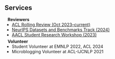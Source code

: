 ## Services

<h4 style="margin:0 10px 0;">Reviewers</h4>

<ul style="margin:0 0 5px;">
  <li><a href="https://aclrollingreview.org/"><autocolor>ACL Rolling Review (Oct 2023–current)</autocolor></a></li>
  <li><a href="https://neurips.cc/Conferences/2024/CallForDatasetsBenchmarks"><autocolor>NeurIPS Datasets and Benchmarks Track (2024)</autocolor></a></li>
  <li><a href="https://aacl2023-srw.github.io/"><autocolor>AACL Student Research Workshop (2023)</autocolor></a></li>
</ul>

<h4 style="margin:0 10px 0;">Volunteer</h4>

<ul style="margin:0 0 20px;">
  <li>Student Volunteer at EMNLP 2022, ACL 2024</li>
  <li>Microblogging Volunteer at ACL-IJCNLP 2021</li>
</ul>
